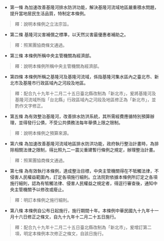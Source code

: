 * 第一條 為加速改善基隆河排水防洪功能，解決基隆河流域地區嚴重積水問題，提升當地居民生活品質，特制定本條例。

> 釋：說明本條例之立法宗旨。

* 第二條 基隆河災害補償之標準，以天然災害最優惠者補助之。

> 釋：照黨團協商條文通過。

* 第三條 本條例所稱中央主管機關為經濟部。

> 釋：說明本條例所稱中央主管機關為經濟部。

* 第四條 本條例所稱之基隆河及基隆河流域，係指基隆河集水區內之臺北市、新北市及基隆市行政區域內之河段及地區。

> 釋：配合九十九年十二月二十五日臺北縣改制為「新北市」，爰將基隆河及基隆河流域所指「台北縣」行政區域內之河段及地區修正為「新北市」，並酌作文字修正。

* 第五條 為有效整治基隆河，改善排水防洪系統，其所需經費應循特別預算辦理，並得發行公債，不受公共債務法每年舉債上限之限制。

> 釋：說明本條例之預算來源。

* 第六條 為加速改善基隆河流域地區排水防洪功能，政府執行整治計畫時，為排除相關法律之限制，得比照九二一震災重建暫行條例之規定，辦理整治計畫。

> 釋：照黨團協商條文通過。

* 第七條 為有效執行本條例，達成整治目標，中央主管機關得在不牴觸法律，不侵害人民權益範圍內，訂定各項施行細則。立法院對依據本條例所訂定之各項施行細則，認為有牴觸法律、侵害人民權益之規定者，得逕行審查後，通知中央主管機關予以修改或廢止。

> 釋：明訂本條例之施行細則。

* 第八條 本條例自公布日起施行，施行期間十年。本條例中華民國九十九年十一月十六日修正之條文，自九十九年十二月二十五日施行。

> 釋：配合九十九年十二月二十五日臺北縣改制為「新北市」，爰增訂第二項，明定本條例本次修正之條文，自該日施行。

